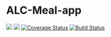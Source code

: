 # ALC-Meal-app
<a href="https://codeclimate.com/github/Abayomzee/ALC-Meal-app/maintainability"><img src="https://api.codeclimate.com/v1/badges/6c14a0ae49b55be2ce8d/maintainability" /></a> <a href="https://codeclimate.com/github/Abayomzee/ALC-Meal-app/test_coverage"><img src="https://api.codeclimate.com/v1/badges/6c14a0ae49b55be2ce8d/test_coverage" /></a> [![Coverage Status](https://coveralls.io/repos/github/Abayomzee/ALC-Meal-app/badge.svg?branch=master)](https://coveralls.io/github/Abayomzee/ALC-Meal-app?branch=master) [![Build Status](https://travis-ci.org/Abayomzee/ALC-Meal-app.svg?branch=master)](https://travis-ci.org/Abayomzee/ALC-Meal-app)

